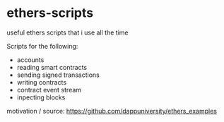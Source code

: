 # ethers-scripts

useful ethers scripts that i use all the time

Scripts for the following:

- accounts
- reading smart contracts
- sending signed transactions
- writing contracts
- contract event stream
- inpecting blocks

motivation / source:
https://github.com/dappuniversity/ethers_examples

